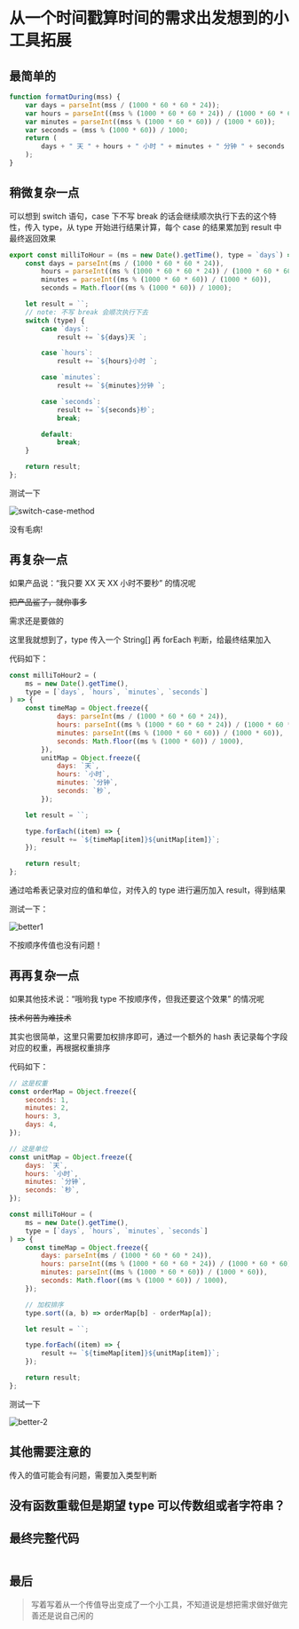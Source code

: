 # 从一个时间戳算时间的需求出发想到的小工具拓展

## 最简单的

```js
function formatDuring(mss) {
    var days = parseInt(mss / (1000 * 60 * 60 * 24));
    var hours = parseInt((mss % (1000 * 60 * 60 * 24)) / (1000 * 60 * 60));
    var minutes = parseInt((mss % (1000 * 60 * 60)) / (1000 * 60));
    var seconds = (mss % (1000 * 60)) / 1000;
    return (
        days + " 天 " + hours + " 小时 " + minutes + " 分钟 " + seconds + " 秒 "
    );
}
```

## 稍微复杂一点

可以想到 switch 语句，case 下不写 break 的话会继续顺次执行下去的这个特性，传入 type，从 type 开始进行结果计算，每个 case 的结果累加到 result 中最终返回效果

```javascript
export const milliToHour = (ms = new Date().getTime(), type = `days`) => {
    const days = parseInt(ms / (1000 * 60 * 60 * 24)),
        hours = parseInt((ms % (1000 * 60 * 60 * 24)) / (1000 * 60 * 60)),
        minutes = parseInt((ms % (1000 * 60 * 60)) / (1000 * 60)),
        seconds = Math.floor((ms % (1000 * 60)) / 1000);

    let result = ``;
    // note: 不写 break 会顺次执行下去
    switch (type) {
        case `days`:
            result += `${days}天 `;

        case `hours`:
            result += `${hours}小时 `;

        case `minutes`:
            result += `${minutes}分钟 `;

        case `seconds`:
            result += `${seconds}秒`;
            break;

        default:
            break;
    }

    return result;
};
```

测试一下

![switch-case-method](https://raw.githubusercontent.com/AaronKwong929/pictures/master/20210407151400.png)

没有毛病!

## 再复杂一点

如果产品说：“我只要 XX 天 XX 小时不要秒” 的情况呢

~~把产品鲨了，就你事多~~

需求还是要做的

这里我就想到了，type 传入一个 String[] 再 forEach 判断，给最终结果加入

代码如下：

```javascript
const milliToHour2 = (
    ms = new Date().getTime(),
    type = [`days`, `hours`, `minutes`, `seconds`]
) => {
    const timeMap = Object.freeze({
            days: parseInt(ms / (1000 * 60 * 60 * 24)),
            hours: parseInt((ms % (1000 * 60 * 60 * 24)) / (1000 * 60 * 60)),
            minutes: parseInt((ms % (1000 * 60 * 60)) / (1000 * 60)),
            seconds: Math.floor((ms % (1000 * 60)) / 1000),
        }),
        unitMap = Object.freeze({
            days: `天`,
            hours: `小时`,
            minutes: `分钟`,
            seconds: `秒`,
        });

    let result = ``;

    type.forEach((item) => {
        result += `${timeMap[item]}${unitMap[item]}`;
    });

    return result;
};
```

通过哈希表记录对应的值和单位，对传入的 type 进行遍历加入 result，得到结果

测试一下：

![better1](https://raw.githubusercontent.com/AaronKwong929/pictures/master/20210408095638.png)

不按顺序传值也没有问题！

## 再再复杂一点

如果其他技术说：“哦哟我 type 不按顺序传，但我还要这个效果” 的情况呢

~~技术何苦为难技术~~

其实也很简单，这里只需要加权排序即可，通过一个额外的 hash 表记录每个字段对应的权重，再根据权重排序

代码如下：

```javascript
// 这是权重
const orderMap = Object.freeze({
    seconds: 1,
    minutes: 2,
    hours: 3,
    days: 4,
});

// 这是单位
const unitMap = Object.freeze({
    days: `天`,
    hours: `小时`,
    minutes: `分钟`,
    seconds: `秒`,
});

const milliToHour = (
    ms = new Date().getTime(),
    type = [`days`, `hours`, `minutes`, `seconds`]
) => {
    const timeMap = Object.freeze({
        days: parseInt(ms / (1000 * 60 * 60 * 24)),
        hours: parseInt((ms % (1000 * 60 * 60 * 24)) / (1000 * 60 * 60)),
        minutes: parseInt((ms % (1000 * 60 * 60)) / (1000 * 60)),
        seconds: Math.floor((ms % (1000 * 60)) / 1000),
    });

    // 加权排序
    type.sort((a, b) => orderMap[b] - orderMap[a]);

    let result = ``;

    type.forEach((item) => {
        result += `${timeMap[item]}${unitMap[item]}`;
    });

    return result;
};
```

测试一下

![better-2](https://raw.githubusercontent.com/AaronKwong929/pictures/master/20210409125319.png)

## 其他需要注意的

传入的值可能会有问题，需要加入类型判断

## 没有函数重载但是期望 type 可以传数组或者字符串？

## 最终完整代码

```javascript

```

## 最后

> 写着写着从一个传值导出变成了一个小工具，不知道说是想把需求做好做完善还是说自己闲的
